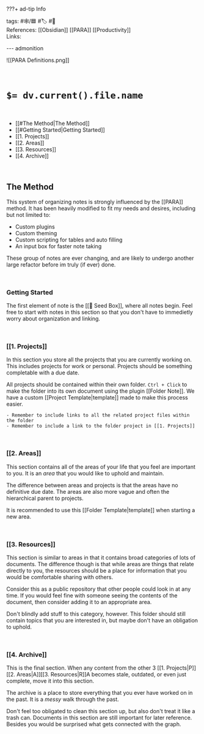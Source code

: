???+ ad-tip Info

tags: #🕸️/🟦 #🏷️ #📜️  
References: [[Obsidian]] [[PARA]] [[Productivity]]  
Links:

--- admonition

![[PARA Definitions.png]]

<br>

# `$= dv.current().file.name`

<br>

- [[#The Method|The Method]]
- [[#Getting Started|Getting Started]]
- [[1. Projects]]
- [[2. Areas]]
- [[3. Resources]]
- [[4. Archive]]

<br>

## The Method

This system of organizing notes is strongly influenced by the [[PARA]] method. It has been heavily modified to fit my needs and desires, including but not limited to:

- Custom plugins
- Custom theming
- Custom scripting for tables and auto filling
- An input box for faster note taking

These group of notes are ever changing, and are likely to undergo another large refactor before im truly (if ever) done.

<br>

### Getting Started

The first element of note is the [[🌱 Seed Box]], where all notes begin. Feel free to start with notes in this section so that you don't have to immedietly worry about organization and linking.

<br>

### [[1. Projects]]

In this section you store all the projects that you are currently working on. This includes projects for work or personal. Projects should be something completable with a due date.

All projects should be contained within their own folder. `Ctrl + Click` to make the folder into its own document using the plugin [[Folder Note]]. We have a custom [[Project Template|template]] made to make this process easier.

```ad-tip
- Remember to include links to all the related project files within the folder
- Remember to include a link to the folder project in [[1. Projects]]
```

<br>

### [[2. Areas]]

This section contains all of the areas of your life that you feel are important to you. It is an _area_ that you would like to uphold and maintain.

The difference between areas and projects is that the areas have no definitive due date. The areas are also more vague and often the hierarchical parent to projects.

It is recommended to use this [[Folder Template|template]] when starting a new area.

<br>

### [[3. Resources]]

This section is similar to areas in that it contains broad categories of lots of documents. The difference though is that while areas are things that relate directly to you, the resources should be a place for information that you would be comfortable sharing with others.

Consider this as a public repository that other people could look in at any time. If you would feel fine with someone seeing the contents of the document, then consider adding it to an appropriate area.

Don't blindly add stuff to this category, however. This folder should still contain topics that you are interested in, but maybe don't have an obligation to uphold.

<br>

### [[4. Archive]]

This is the final section. When any content from the other 3 [[1. Projects|P]][[2. Areas|A]][[3. Resources|R]]A becomes stale, outdated, or even just complete, move it into this section.

The archive is a place to store everything that you ever have worked on in the past. It is a _messy_ walk through the past.

Don't feel too obligated to clean this section up, but also don't treat it like a trash can. Documents in this section are still important for later reference. Besides you would be surprised what gets connected with the graph.
